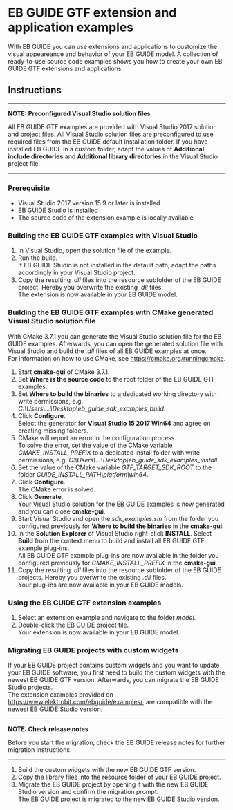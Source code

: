 ﻿# EB GUIDE GTF extension and application examples

With EB GUIDE you can use extensions and applications to customize the visual appeareance and behavior of your EB GUIDE model. A collection of ready-to-use source code examples shows you how to create your own EB GUIDE GTF extensions and applications.

## Instructions

---
**NOTE: Preconfigured Visual Studio solution files**

All EB GUIDE GTF examples are provided with Visual Studio 2017 solution and project files. All Visual Studio solution files are preconfigured to use required files from the EB GUIDE default installation folder. If you have installed EB GUIDE in a custom folder, adapt the values of **Additional include directories** and **Additional library directories** in the Visual Studio project file.

---

### Prerequisite

* Visual Studio 2017 version 15.9 or later is installed
* EB GUIDE Studio is installed
* The source code of the extension example is locally available


### Building the EB GUIDE GTF examples with Visual Studio

1. In Visual Studio, open the solution file of the example. 
2. Run the build.\
If EB GUIDE Studio is not installed in the default path, adapt the paths accordingly in your Visual Studio project.
3. Copy the resulting _.dll_ files into the resource subfolder of the EB GUIDE project. Hereby you overwrite the existing _.dll_ files.\
The extension is now available in your EB GUIDE model.

### Building the EB GUIDE GTF examples with CMake generated Visual Studio solution file
With CMake 3.7.1 you can generate the Visual Studio solution file for the EB GUIDE examples. Afterwards, you can open the generated solution file with Visual Studio and build the _.dll_ files of all EB GUIDE examples at once.\
For information on how to use CMake, see <https://cmake.org/runningcmake>.

1. Start **cmake-gui** of CMake 3.7.1.
2. Set **Where is the source code** to the root folder of the EB GUIDE GTF examples.
3. Set **Where to build the binaries** to a dedicated working directory with write permissions, e.g. _C:\\Users\\...\\Desktop\\eb\_guide\_sdk\_examples\_build_.
4. Click **Configure**.\
Select the generator for **Visual Studio 15 2017 Win64** and agree on creating missing folders.
5. CMake will report an error in the configuration process.\
To solve the error, set the value of the CMake variable _CMAKE\_INSTALL\_PREFIX_ to a dedicated install folder with write permissions, e.g. _C:\\Users\\...\\Desktop\\eb\_guide\_sdk\_examples\_install_.
6. Set the value of the CMake variable _GTF\_TARGET\_SDK\_ROOT_ to the folder _GUIDE\_INSTALL\_PATH\\platform\\win64_.
7. Click **Configure**.\
The CMake error is solved.
8. Click **Generate**.\
Your Visual Studio solution for the EB GUIDE examples is now generated and you can close **cmake-gui**.
9. Start Visual Studio and open the _sdk\_examples.sln_ from the folder you configured previously for **Where to build the binaries** in the **cmake-gui**.
10. In the **Solution Explorer** of Visual Studio right-click **INSTALL**. Select **Build** from the context menu to build and install all EB GUIDE GTF example plug-ins.\
All EB GUIDE GTF example plug-ins are now available in the folder you configured previously for _CMAKE\_INSTALL\_PREFIX_ in the **cmake-gui**.
11. Copy the resulting _.dll_ files into the resource subfolder of the EB GUIDE projects. Hereby you overwrite the existing _.dll_ files.\
Your plug-ins are now available in your EB GUIDE models.


### Using the EB GUIDE GTF extension examples

1. Select an extension example and navigate to the folder _model_.
2. Double-click the EB GUIDE project file.\
Your extension is now available in your EB GUIDE model.

### Migrating EB GUIDE projects with custom widgets
If your EB GUIDE project contains custom widgets and you want to update your EB GUIDE software, you first need to build the custom widgets with the newest EB GUIDE GTF version. Afterwards, you can migrate the EB GUIDE Studio projects.\
The extension examples provided on https://www.elektrobit.com/ebguide/examples/, are compatible with the
newest EB GUIDE Studio version.

---
**NOTE: Check release notes**

Before you start the migration, check the EB GUIDE release notes for further migration instructions.

---

1. Build the custom widgets with the new EB GUIDE GTF version.
2. Copy the library files into the resource folder of your EB GUIDE project.
3. Migrate the EB GUIDE project by opening it with the new EB GUIDE Studio version and confirm the migration prompt.\
The EB GUIDE project is migrated to the new EB GUIDE Studio version.
